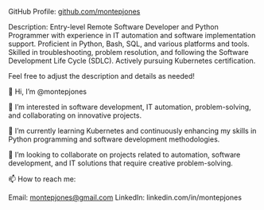 GitHub Profile: [github.com/montepjones](https://github.com/montepjones)

Description: Entry-level Remote Software Developer and Python Programmer with experience in IT automation and software implementation support. Proficient in Python, Bash, SQL, and various platforms and tools. Skilled in troubleshooting, problem resolution, and following the Software Development Life Cycle (SDLC). Actively pursuing Kubernetes certification.

Feel free to adjust the description and details as needed!



👋 Hi, I’m @montepjones

👀 I’m interested in software development, IT automation, problem-solving, and collaborating on innovative projects.

🌱 I’m currently learning Kubernetes and continuously enhancing my skills in Python programming and software development methodologies.

💞️ I’m looking to collaborate on projects related to automation, software development, and IT solutions that require creative problem-solving.

📫 How to reach me:

Email: montepjones@gmail.com
LinkedIn: linkedin.com/in/montepjones